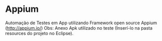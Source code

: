 # Appium
Automação de Testes em App utilizando Framework open source Appium (http://appium.io/)
Obs: Anexo Apk utilizado no teste (Inserí-lo na pasta resources do projeto no Eclipse).
